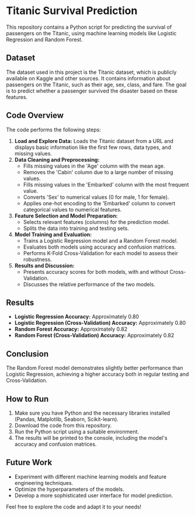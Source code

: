 # Titanic Survival Prediction

This repository contains a Python script for predicting the survival of passengers on the Titanic, using machine learning models like Logistic Regression and Random Forest.

## Dataset

The dataset used in this project is the Titanic dataset, which is publicly available on Kaggle and other sources. It contains information about passengers on the Titanic, such as their age, sex, class, and fare. The goal is to predict whether a passenger survived the disaster based on these features.


## Code Overview

The code performs the following steps:

1. **Load and Explore Data:** Loads the Titanic dataset from a URL and displays basic information like the first few rows, data types, and missing values.
2. **Data Cleaning and Preprocessing:**
   - Fills missing values in the 'Age' column with the mean age.
   - Removes the 'Cabin' column due to a large number of missing values.
   - Fills missing values in the 'Embarked' column with the most frequent value.
   - Converts 'Sex' to numerical values (0 for male, 1 for female).
   - Applies one-hot encoding to the 'Embarked' column to convert categorical values to numerical features.
3. **Feature Selection and Model Preparation:**
   - Selects relevant features (columns) for the prediction model.
   - Splits the data into training and testing sets.
4. **Model Training and Evaluation:**
   - Trains a Logistic Regression model and a Random Forest model.
   - Evaluates both models using accuracy and confusion matrices.
   - Performs K-Fold Cross-Validation for each model to assess their robustness.
5. **Results and Discussion:**
   - Presents accuracy scores for both models, with and without Cross-Validation.
   - Discusses the relative performance of the two models.

## Results

- **Logistic Regression Accuracy:** Approximately 0.80
- **Logistic Regression (Cross-Validation) Accuracy:** Approximately 0.80
- **Random Forest Accuracy:** Approximately 0.82
- **Random Forest (Cross-Validation) Accuracy:** Approximately 0.82

## Conclusion

The Random Forest model demonstrates slightly better performance than Logistic Regression, achieving a higher accuracy both in regular testing and Cross-Validation.


## How to Run

1. Make sure you have Python and the necessary libraries installed (Pandas, Matplotlib, Seaborn, Scikit-learn).
2. Download the code from this repository.
3. Run the Python script using a suitable environment.
4. The results will be printed to the console, including the model's accuracy and confusion matrices.

## Future Work

- Experiment with different machine learning models and feature engineering techniques.
- Optimize the hyperparameters of the models.
- Develop a more sophisticated user interface for model prediction. 

Feel free to explore the code and adapt it to your needs!
